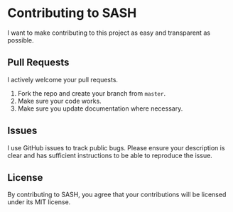 # Contributing to SASH #
I want to make contributing to this project as easy and transparent as
possible.

## Pull Requests ##
I actively welcome your pull requests.

1. Fork the repo and create your branch from `master`.
2. Make sure your code works.
3. Make sure you update documentation where necessary.

## Issues ##

I use GitHub issues to track public bugs. Please ensure your description is
clear and has sufficient instructions to be able to reproduce the issue.

## License ##

By contributing to SASH, you agree that your contributions will be licensed
under its MIT license.
